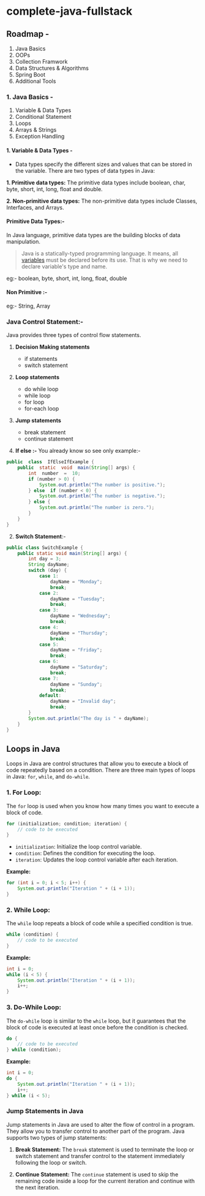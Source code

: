 # complete-java-fullstack

## Roadmap -
1. Java Basics
2. OOPs
3. Collection Framwork
4. Data Structures & Algorithms
5. Spring Boot
6. Additional Tools

### 1. Java Basics -
1. Variable & Data Types
2. Conditional Statement
3. Loops
4. Arrays & Strings
5. Exception Handling


#### 1. Variable & Data Types -
- Data types specify the different sizes and values that can be stored in the variable. There are two types of data types in Java:

**1. Primitive data types:** The primitive data types include boolean, char, byte, short, int, long, float and double.

**2. Non-primitive data types:** The non-primitive data types include Classes, Interfaces, and Arrays.

#### Primitive Data Types:-
In Java language, primitive data types are the building blocks of data manipulation.

> Java is a statically-typed programming language. It means, all [variables](https://www.javatpoint.com/java-variables) must be declared before its use. That is why we need to declare variable's type and name.

eg:- boolean, byte, short, int, long, float, double

#### Non  Primitive :-
eg:- String, Array

### Java Control Statement:-
Java provides three types of control flow statements.

1.  **Decision Making statements**
    -   if statements
    -   switch statement
1.  **Loop statements**
    -   do while loop
    -   while loop
    -   for loop
    -   for-each loop
2.  **Jump statements**
    -   break statement
    -   continue statement
 
 1. **If else :-** You already know so see only example:-
 ```java
 public  class  IfElseIfExample {
     public  static  void  main(String[] args) {
         int  number  =  10;
         if (number > 0) {
             System.out.println("The number is positive.");
         } else  if (number < 0) { 
             System.out.println("The number is negative."); 
         } else { 
             System.out.println("The number is zero.");
         } 
     } 
 }
  ```

2. **Switch Statement**:-

```java
public class SwitchExample {
    public static void main(String[] args) {
        int day = 3;
        String dayName;
        switch (day) {
            case 1:
                dayName = "Monday";
                break;
            case 2:
                dayName = "Tuesday";
                break;
            case 3:
                dayName = "Wednesday";
                break;
            case 4:
                dayName = "Thursday";
                break;
            case 5:
                dayName = "Friday";
                break;
            case 6:
                dayName = "Saturday";
                break;
            case 7:
                dayName = "Sunday";
                break;
            default:
                dayName = "Invalid day";
                break;
        }
        System.out.println("The day is " + dayName);
    }
}
```



## Loops in Java

Loops in Java are control structures that allow you to execute a block of code repeatedly based on a condition. There are three main types of loops in Java: `for`, `while`, and `do-while`.

### 1. For Loop:
The `for` loop is used when you know how many times you want to execute a block of code.

```java
for (initialization; condition; iteration) {
    // code to be executed
}
```

- `initialization`: Initialize the loop control variable.
- `condition`: Defines the condition for executing the loop.
- `iteration`: Updates the loop control variable after each iteration.

**Example:**

```java
for (int i = 0; i < 5; i++) {
    System.out.println("Iteration " + (i + 1));
}
```

### 2. While Loop:
The `while` loop repeats a block of code while a specified condition is true.

```java
while (condition) {
    // code to be executed
}
```

**Example:**

```java
int i = 0;
while (i < 5) {
    System.out.println("Iteration " + (i + 1));
    i++;
}
```

### 3. Do-While Loop:
The `do-while` loop is similar to the `while` loop, but it guarantees that the block of code is executed at least once before the condition is checked.

```java
do {
    // code to be executed
} while (condition);
```

**Example:**

```java
int i = 0;
do {
    System.out.println("Iteration " + (i + 1));
    i++;
} while (i < 5);
```

### Jump Statements in Java

Jump statements in Java are used to alter the flow of control in a program. They allow you to transfer control to another part of the program. Java supports two types of jump statements:

1. **Break Statement:** The `break` statement is used to terminate the loop or switch statement and transfer control to the statement immediately following the loop or switch.

2. **Continue Statement:** The `continue` statement is used to skip the remaining code inside a loop for the current iteration and continue with the next iteration.

 
